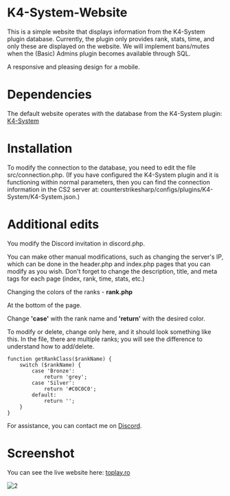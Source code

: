 # K4-System-Website
This is a simple website that displays information from the K4-System plugin database. Currently, the plugin only provides rank, stats, time, and only these are displayed on the website. We will implement bans/mutes when the (Basic) Admins plugin becomes available through SQL.

A responsive and pleasing design for a mobile.

# Dependencies
The default website operates with the database from the K4-System plugin: [K4-System](https://github.com/K4ryuu/K4-System)

# Installation
To modify the connection to the database, you need to edit the file src/connection.php. (If you have configured the K4-System plugin and it is functioning within normal parameters, then you can find the connection information in the CS2 server at: counterstrikesharp/configs/plugins/K4-System/K4-System.json.)

# Additional edits
You modify the Discord invitation in discord.php.

You can make other manual modifications, such as changing the server's IP, which can be done in the header.php and index.php pages that you can modify as you wish.
Don't forget to change the description, title, and meta tags for each page (index, rank, time, stats, etc.)

Changing the colors of the ranks - **rank.php**

At the bottom of the page.

Change **'case'** with the rank name and **'return'** with the desired color.

To modify or delete, change only here, and it should look something like this. In the file, there are multiple ranks; you will see the difference to understand how to add/delete.
```
function getRankClass($rankName) {
    switch ($rankName) {
        case 'Bronze':
            return 'grey';
        case 'Silver':
            return '#C0C0C0';
        default:
            return '';
    }
}
```

For assistance, you can contact me on [Discord](https://discord.gg/Ebr62RJRd4). 

# Screenshot
You can see the live website here: [toplay.ro](https://toplay.ro/)

![2](https://github.com/sdg12321/K4-System-Website/assets/151413805/b65f4f23-42aa-4d58-ae02-7d3001fc9fe7)
